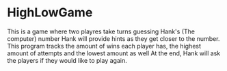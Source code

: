 # HighLowGame
This is a game where two playres take turns guessing Hank's (The computer) number
Hank will provide hints as they get closer to the number. 
This program tracks the amount of wins each player has, the highest amount of attempts and the lowest amount as well
At the end, Hank will ask the players if they would like to play again. 
